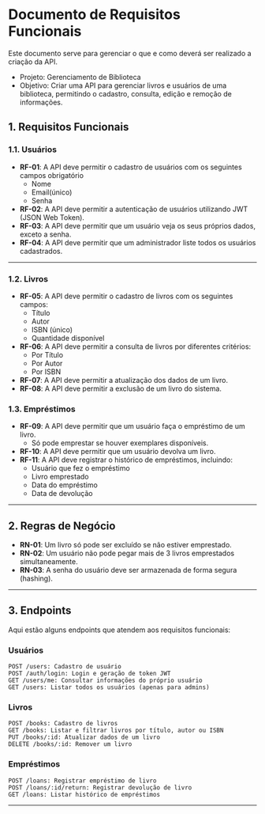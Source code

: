 
# **Documento de Requisitos Funcionais**

Este documento serve para gerenciar o que e como deverá ser realizado a criação da API.

- Projeto: Gerenciamento de Biblioteca
- Objetivo: Criar uma API para gerenciar livros e usuários de uma biblioteca, permitindo o cadastro, consulta, edição e remoção de informações.

## **1. Requisitos Funcionais**
### **1.1. Usuários**
- **RF-01**: A API deve permitir o cadastro de usuários com os seguintes campos obrigatório
    - Nome
    - Email(único)
    - Senha
- **RF-02**: A API deve permitir a autenticação de usuários utilizando JWT (JSON Web Token).
- **RF-03**: A API deve permitir que um usuário veja os seus próprios dados, exceto a senha.
- **RF-04**: A API deve permitir que um administrador liste todos os usuários cadastrados.
___
### **1.2. Livros**
- **RF-05**: A API deve permitir o cadastro de livros com os seguintes campos:
    - Título
    - Autor
    - ISBN (único)
    - Quantidade disponível
- **RF-06**: A API deve permitir a consulta de livros por diferentes critérios:
    - Por Título
    - Por Autor
    - Por ISBN
- **RF-07**: A API deve permitir a atualização dos dados de um livro.
- **RF-08**: A API deve permitir a exclusão de um livro do sistema.
### 1.3. Empréstimos
- **RF-09**: A API deve permitir que um usuário faça o empréstimo de um livro.
    - Só pode emprestar se houver exemplares disponíveis.
- **RF-10**: A API deve permitir que um usuário devolva um livro.
- **RF-11**: A API deve registrar o histórico de empréstimos, incluindo:
    - Usuário que fez o empréstimo
    - Livro emprestado
    - Data do empréstimo
    - Data de devolução
___
## **2. Regras de Negócio**
- **RN-01**: Um livro só pode ser excluído se não estiver emprestado.
- **RN-02**: Um usuário não pode pegar mais de 3 livros emprestados simultaneamente.
- **RN-03**: A senha do usuário deve ser armazenada de forma segura (hashing).
___
## **3. Endpoints**
Aqui estão alguns endpoints que atendem aos requisitos funcionais:
### **Usuários**
```http
POST /users: Cadastro de usuário
POST /auth/login: Login e geração de token JWT
GET /users/me: Consultar informações do próprio usuário
GET /users: Listar todos os usuários (apenas para admins)
```
### **Livros**
```http
POST /books: Cadastro de livros
GET /books: Listar e filtrar livros por título, autor ou ISBN
PUT /books/:id: Atualizar dados de um livro
DELETE /books/:id: Remover um livro
```
### Empréstimos
```http
POST /loans: Registrar empréstimo de livro
POST /loans/:id/return: Registrar devolução de livro
GET /loans: Listar histórico de empréstimos
```
___
